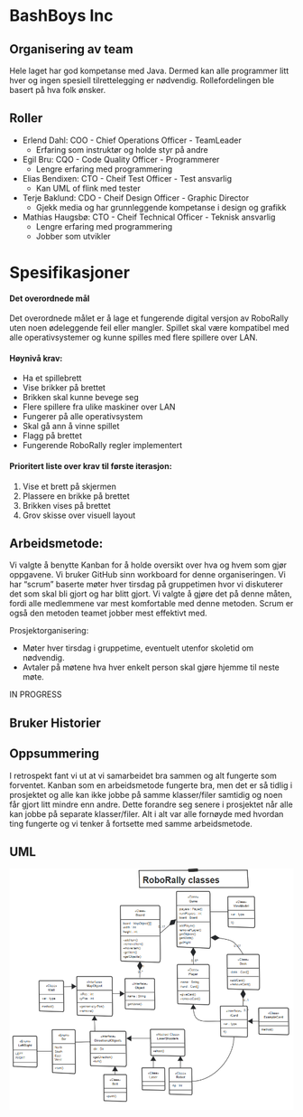 # BashBoys Inc
## Organisering av team

Hele laget har god kompetanse med Java. Dermed kan alle programmer litt hver og ingen spesiell tilrettelegging er nødvendig. Rollefordelingen ble basert på hva folk ønsker.

## Roller
* Erlend Dahl: COO - Chief Operations Officer - TeamLeader 
  * Erfaring som instruktør og holde styr på andre
* Egil Bru: CQO - Code Quality Officer - Programmerer
  * Lengre erfaring med programmering
* Elias Bendixen: CTO - Cheif Test Officer - Test ansvarlig
  * Kan UML of flink med tester
* Terje Baklund: CDO - Cheif Design Officer - Graphic Director
  * Gjekk media og har grunnleggende kompetanse i design og grafikk
* Mathias Haugsbø: CTO - Cheif Technical Officer - Teknisk ansvarlig
  * Lengre erfaring med programmering
  * Jobber som utvikler

# Spesifikasjoner 
#### Det overordnede mål
Det overordnede målet er å lage et fungerende digital versjon av RoboRally uten noen ødeleggende feil eller mangler. Spillet skal være kompatibel med alle operativsystemer og kunne spilles med flere spillere over LAN.

#### Høynivå krav:
-   Ha et spillebrett
-   Vise brikker på brettet
-   Brikken skal kunne bevege seg
-   Flere spillere fra ulike maskiner over LAN
-   Fungerer på alle operativsystem
-   Skal gå ann å vinne spillet
-   Flagg på brettet
-   Fungerende RoboRally regler implementert

#### Prioritert liste over krav til første iterasjon:

1.    Vise et brett på skjermen
2.  Plassere en brikke på brettet 
3.  Brikken vises på brettet
4.   Grov skisse over visuell layout


## Arbeidsmetode:
Vi valgte å benytte Kanban for å holde oversikt over hva og hvem som gjør oppgavene. Vi bruker GitHub sinn workboard for denne organiseringen. Vi har “scrum” baserte møter hver tirsdag på gruppetimen hvor vi diskuterer det som skal bli gjort og har blitt gjort. Vi valgte å gjøre det på denne måten, fordi alle medlemmene var mest komfortable med denne metoden. Scrum er også den metoden teamet jobber mest effektivt med.

Prosjektorganisering:
-   Møter hver tirsdag i gruppetime, eventuelt utenfor skoletid om nødvendig.
-   Avtaler på møtene hva hver enkelt person skal gjøre hjemme til neste møte.

IN PROGRESS
## Bruker Historier

## Oppsummering 
I retrospekt fant vi ut at vi samarbeidet bra sammen og alt fungerte som forventet. Kanban som en arbeidsmetode fungerte bra, men det er så tidlig i prosjektet og alle kan ikke jobbe på samme klasser/filer samtidig og noen får gjort litt mindre enn andre. Dette forandre seg senere i prosjektet når alle kan jobbe på separate klasser/filer. Alt i alt var alle fornøyde med hvordan ting fungerte og vi tenker å fortsette med samme arbeidsmetode.

## UML
![UML](https://github.com/inf112-v20/BashBoys_Inc/blob/master/Deliverables/UMLs/oblig1UML.PNG)
